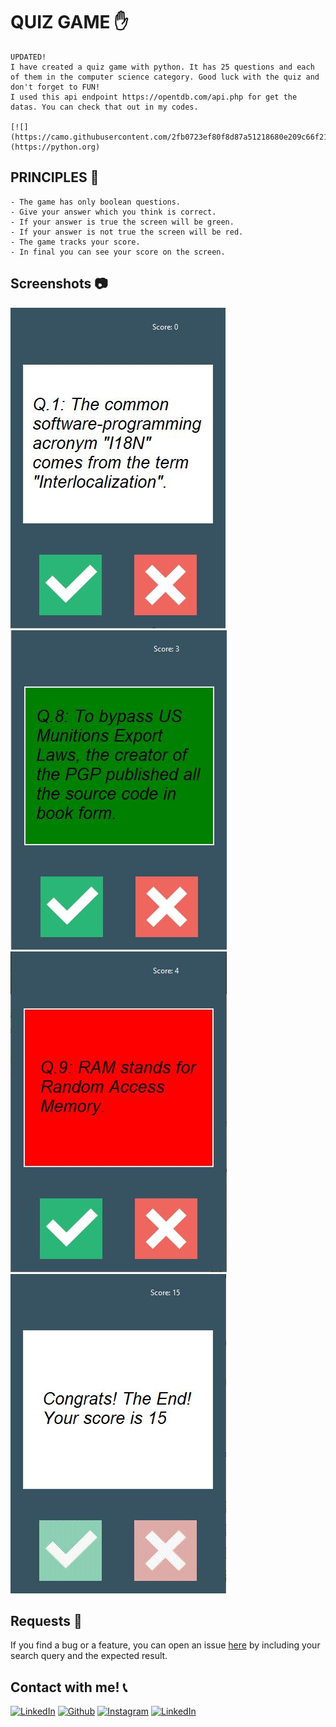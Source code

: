 # QUIZ GAME :raised_hand:
    UPDATED!
    I have created a quiz game with python. It has 25 questions and each of them in the computer science category. Good luck with the quiz and don't forget to FUN!
    I used this api endpoint https://opentdb.com/api.php for get the datas. You can check that out in my codes.
    
    [![](https://camo.githubusercontent.com/2fb0723ef80f8d87a51218680e209c66f213edf8/68747470733a2f2f666f7274686562616467652e636f6d2f696d616765732f6261646765732f6d6164652d776974682d707974686f6e2e737667)](https://python.org)

## PRINCIPLES :eyes:
    - The game has only boolean questions.
    - Give your answer which you think is correct.
    - If your answer is true the screen will be green.
    - If your answer is not true the screen will be red.
    - The game tracks your score.
    - In final you can see your score on the screen.
  
## Screenshots :camera:
   ![](https://github.com/eneeesyk/QUIZ/blob/main/quiz%20screenshots/quiz1.JPG)
   ![](https://github.com/eneeesyk/QUIZ/blob/main/quiz%20screenshots/quiz2.JPG)
   ![](https://github.com/eneeesyk/QUIZ/blob/main/quiz%20screenshots/quiz3.JPG)
   ![](https://github.com/eneeesyk/QUIZ/blob/main/quiz%20screenshots/quiz4.JPG)
    
## Requests :bell:
If you find a bug or a feature, you can open an issue [here](https://github.com/eneeesyk/QUIZ/issues/new) by including your search query and the expected result.

## Contact with me! :telephone_receiver:
[<img target="_blank" src="https://img.icons8.com/bubbles/100/000000/linkedin.png" title="LinkedIn">](https://www.linkedin.com/in/enes-yedikardes-b989041ba/)       [<img target="_blank" src="https://img.icons8.com/bubbles/100/000000/github.png" title="Github">](https://github.com/eneeesyk)     [<img target="_blank" src="https://img.icons8.com/bubbles/100/000000/instagram-new.png" title="Instagram">](https://instagram.com/eneesyk/) 
[<img target="_blank" src="https://img.icons8.com/bubbles/100/000000/twitter.png" title="LinkedIn">](https://twitter.com/eneees_yk)
